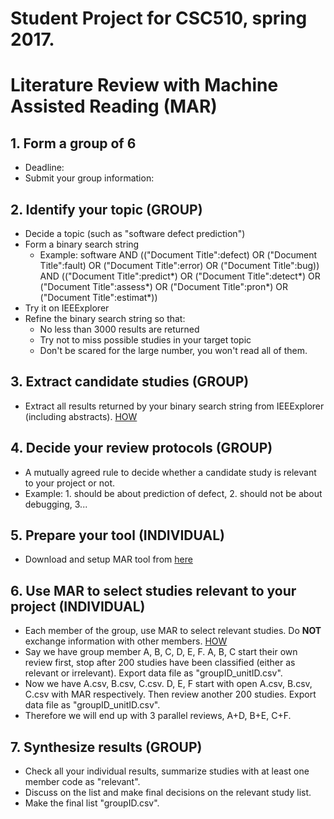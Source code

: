 # Student Project for CSC510, spring 2017.

# Literature Review with Machine Assisted Reading (MAR)

## 1. Form a group of 6
 - Deadline: 
 - Submit your group information:

## 2. Identify your topic (GROUP)
 - Decide a topic (such as "software defect prediction")
 - Form a binary search string
   + Example: software AND (("Document Title":defect) OR ("Document Title":fault) OR ("Document Title":error) OR ("Document Title":bug)) AND (("Document Title":predict*) OR ("Document Title":detect*) OR ("Document Title":assess*) OR ("Document Title":pron*) OR ("Document Title":estimat*))
 - Try it on IEEExplorer
 - Refine the binary search string so that:
   + No less than 3000 results are returned
   + Try not to miss possible studies in your target topic
   + Don't be scared for the large number, you won't read all of them.

## 3. Extract candidate studies (GROUP)
 - Extract all results returned by your binary search string from IEEExplorer (including abstracts). [HOW](https://github.com/ai-se/MAR/issues/3)

## 4. Decide your review protocols (GROUP)
 - A mutually agreed rule to decide whether a candidate study is relevant to your project or not.
 - Example: 1. should be about prediction of defect, 2. should not be about debugging, 3... 
 
## 5. Prepare your tool (INDIVIDUAL)
 - Download and setup MAR tool from [here](https://github.com/ai-se/MAR) 

## 6. Use MAR to select studies relevant to your project (INDIVIDUAL) 
 - Each member of the group, use MAR to select relevant studies. Do **NOT** exchange information with other members. [HOW](https://github.com/ai-se/MAR/issues/4)
 - Say we have group member A, B, C, D, E, F. A, B, C start their own review first, stop after 200 studies have been classified (either as relevant or irrelevant). Export data file as "groupID_unitID.csv".
 - Now we have A.csv, B.csv, C.csv. D, E, F start with open A.csv, B.csv, C.csv with MAR respectively. Then review another 200 studies. Export data file as "groupID_unitID.csv".
 - Therefore we will end up with 3 parallel reviews, A+D, B+E, C+F.
 
## 7. Synthesize results (GROUP)
 - Check all your individual results, summarize studies with at least one member code as "relevant". 
 - Discuss on the list and make final decisions on the relevant study list.
 - Make the final list "groupID.csv".
